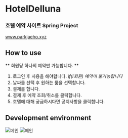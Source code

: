 # HotelDelluna
 
### 호텔 예약 사이트 Spring Project

 www.parkjaeho.xyz 

## How to use  
 ** 회원당 하나의 예약만 가능합니다. **
1. 로그인 후 사용을 해야합니다.   *if(!회원) 예약이 불가능합니다*
2. 날짜를 선택 후 원하는 룸을 선택합니다.
3. 결제를 합니다.
4. 결제 후 예약 조회/취소를 클릭합니다.
5. 호텔에 대해 궁금하시다면 공지사항을 클릭합니다.


 ## Development environment
 
  





![메인](https://user-images.githubusercontent.com/54925582/79240329-99523e00-7eac-11ea-93a9-ef2da963eb37.PNG)
![메인](https://user-images.githubusercontent.com/54925582/79240348-a0794c00-7eac-11ea-9cf6-0e91efb9154a.PNG)

